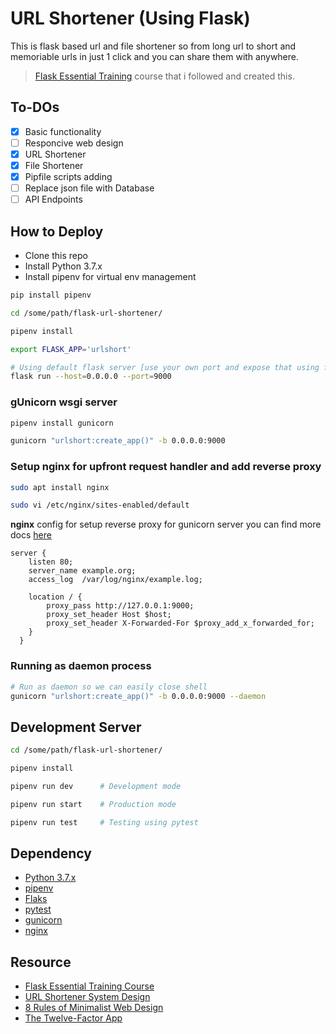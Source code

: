 # URL Shortener (Using Flask)

This is flask based url and file shortener so from long url to short and memoriable urls in just 1 click and you can share them with anywhere.

> [Flask Essential Training](https://www.linkedin.com/learning/flask-essential-training/) course that i followed and created this.

## To-DOs

- [x] Basic functionality
- [ ] Responcive web design
- [x] URL Shortener
- [x] File Shortener
- [x] Pipfile scripts adding
- [ ] Replace json file with Database
- [ ] API Endpoints

## How to Deploy

- Clone this repo
- Install Python 3.7.x
- Install pipenv for virtual env management

```bash
pip install pipenv

cd /some/path/flask-url-shortener/

pipenv install

export FLASK_APP='urlshort'

# Using default flask server [use your own port and expose that using firewall for external access]
flask run --host=0.0.0.0 --port=9000

```

### gUnicorn wsgi server

```bash
pipenv install gunicorn

gunicorn "urlshort:create_app()" -b 0.0.0.0:9000
```

### Setup nginx for upfront request handler and add reverse proxy

```bash
sudo apt install nginx

sudo vi /etc/nginx/sites-enabled/default
```

**nginx** config for setup reverse proxy for gunicorn server
you can find more docs [here](https://gunicorn.org/#deployment)

```
server {
    listen 80;
    server_name example.org;
    access_log  /var/log/nginx/example.log;

    location / {
        proxy_pass http://127.0.0.1:9000;
        proxy_set_header Host $host;
        proxy_set_header X-Forwarded-For $proxy_add_x_forwarded_for;
    }
  }
```

### Running as daemon process

```bash
# Run as daemon so we can easily close shell
gunicorn "urlshort:create_app()" -b 0.0.0.0:9000 --daemon
```

## Development Server

```bash
cd /some/path/flask-url-shortener/

pipenv install

pipenv run dev      # Development mode

pipenv run start    # Production mode

pipenv run test     # Testing using pytest
```

## Dependency

- [Python 3.7.x](https://www.python.org/)
- [pipenv](https://pypi.org/project/pipenv/)
- [Flaks](https://flask.palletsprojects.com/en/1.1.x/)
- [pytest](https://docs.pytest.org/en/stable/)
- [gunicorn](https://gunicorn.org/)
- [nginx](https://www.nginx.com/)

## Resource

- [Flask Essential Training Course](https://www.linkedin.com/learning/flask-essential-training)
- [URL Shortener System Design](https://medium.com/@narengowda/url-shortener-system-design-3db520939a1c)
- [8 Rules of Minimalist Web Design](https://www.oneims.com/8-rules-of-minimalist-web-design)
- [The Twelve-Factor App](https://12factor.net/)
